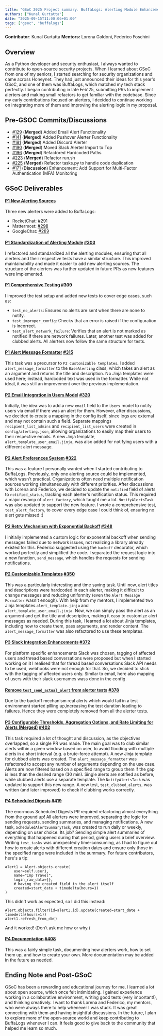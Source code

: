 ```yaml
---
title: "GSoC 2025 Project summary. BuffaLogs: Alerting Module Enhancement"
authors: ["Kunal Gurtatta"]
date: "2025-09-15T11:00:06+01:00"
tags: ["gsoc", "buffalogs"]
---
```


**Contributor**: Kunal Gurtatta
**Mentors:** Lorena Goldoni, Federico Foschini

## Overview
As a Python developer and security enthusiast, I always wanted to contribute to open-source security projects. When I learned about GSoC from one of my seniors, I started searching for security organizations and came across Honeynet. They had just announced their ideas for this year's GSoC, and one of them was BuffaLogs, which matched my tech stack perfectly. I began contributing in late Feb'25, submitting PRs to implement alerters and making small refactors to get familiar with the codebase. Since my early contributions focused on alerters, I decided to continue working on integrating more of them and improving the alerting logic in my proposal.
<!--more-->
## Pre-GSOC Commits/Discussions

- [#129](https://github.com/certego/BuffaLogs/pull/129) (**Merged**) Added Email Alert Functionality
- [#141](https://github.com/certego/BuffaLogs/pull/141) (**Merged**) Added Pushover Alerter Functionality
- [#181](https://github.com/certego/BuffaLogs/pull/187) (**Merged**) Added Discord Alerter
- [#190](https://github.com/certego/BuffaLogs/pull/190) (**Merged**) Moved Slack Alerter Import to Top
- [#196](https://github.com/certego/BuffaLogs/pull/196) (**Merged**) Refactored Hardcoded Paths
- [#223](https://github.com/certego/BuffaLogs/pull/223) (**Merged**) Refactor run.sh
- [#225](https://github.com/certego/BuffaLogs/pull/225) (**Merged**) Refactor tasks.py to handle code duplication
- [#171](https://github.com/certego/BuffaLogs/issues/171) (**Discussion**) Enhancement: Add Support for Multi-Factor Authentication (MFA) Monitoring

## GSoC Deliverables

#### <u>P1 New Alerting Sources</u>
Three new alerters were added to BuffaLogs:
- RocketChat: [#291](https://github.com/certego/BuffaLogs/pull/291)
- Mattermost: [#298](https://github.com/certego/BuffaLogs/pull/298)
- GoogleChat: [#289](https://github.com/certego/BuffaLogs/pull/289)

#### <u>P1 Standardization of Alerting Module</u> [#303](https://github.com/certego/BuffaLogs/pull/303)
I refactored and standardized all the alerting modules, ensuring that all alerters and their respective tests have a similar structure. This improved maintainability and made it easier to add new alerting sources. The structure of the alerters was further updated in future PRs as new features were implemented.

#### <u>P1 Comprehensive Testing</u> [#309](https://github.com/certego/BuffaLogs/pull/309)
I improved the test setup and added new tests to cover edge cases, such as:
- `test_no_alerts`: Ensures no alerts are sent when there are none to notify.
- `test_improper_config`: Checks that an error is raised if the configuration is incorrect.
- `test_alert_network_failure`: Verifies that an alert is not marked as notified if there are network failures.
Later, another test was added for clubbed alerts. All alerters now follow the same structure for tests.

#### <u>P1 Alert Message Formatter</u> [#315](https://github.com/certego/BuffaLogs/pull/315)
This task was a precursor to `P2 Customizable templates`. I added `alert_message_formatter` to the `BaseAlerting` class, which takes an alert as an argument and returns the title and description. No Jinja templates were used here; instead, hardcoded text was used in the formatter. While not ideal, it was still an improvement over the previous implementation.

#### <u>P2 Email Integration in Users Model</u> [#320](https://github.com/certego/BuffaLogs/pull/320)
Initially, the idea was to add a new `email` field to the `Users` model to notify users via email if there was an alert for them. However, after discussions, we decided to create a mapping in the config itself, since logs are external and may not contain such a field. Separate mappings `recipient_list_admins` and `recipient_list_users` were created in `config/alerting.json`, allowing organizations to easily map their users to their respective emails. 
A new Jinja template, `alert_template_user_email.jinja`, was also added for notifying users with a different alert message.

#### <u>P2 Alert Preferences System</u> [#322](https://github.com/certego/BuffaLogs/pull/322)
This was a feature I personally wanted when I started contributing to BuffaLogs. Previously, only one alerting source could be implemented, which wasn't practical. Organizations often need multiple notification sources working simultaneously with different priorities. After discussions with Lorena and Federico, we decided to update the `notified` field of alerts to `notified_status`, tracking each alerter's notification status. 
This required a major revamp of `alert_factory`, which taught me a lot. `NotifyAlertsTask` was also updated to support the new feature. I wrote a comprehensive test, `test_alert_factory`, to cover every edge case I could think of, ensuring no alert gets missed ;)

#### <u>P2 Retry Mechanism with Exponential Backoff</u> [#348](https://github.com/certego/BuffaLogs/pull/348)
I initially implemented a custom logic for exponential backoff when sending messages failed due to network issues, not realizing a library already existed for this. Federico suggested using the `backoff` decorator, which worked perfectly and simplified the code. I separated the request logic into a new function, `send_message`, which handles the requests for sending notifications.

#### <u>P2 Customizable Templates</u> [#350](https://github.com/certego/BuffaLogs/pull/350)
This was a particularly interesting and time saving task. Until now, alert titles and descriptions were hardcoded in each alerter, making it difficult to change messages and reducing uniformity (even the `Alert Message Formatter` wasn't enough). With help from my mentors, I implemented two Jinja templates `alert_template.jinja` and `alert_template_user_email.jinja`. 
Now, we can simply pass the alert as an argument and get the title and description, making it easy to customize alert messages as needed. During this task, I learned a lot about Jinja templates, including how to create them, pass arguments, and render content. The `alert_message_formatter` was also refactored to use these templates.

#### <u>P3 Slack Integration Enhancements</u> [#372](https://github.com/certego/BuffaLogs/pull/372)
For platform specific enhancements Slack was chosen, tagging of affected users and thread based conversations were proposed but when I started working on it I realised that for thread based conversations Slack API needs to be used, webhooks were not enough for that. So, we decided to stick with the tagging of affected users only. Similar to email, here also mapping of users with their slack usernames wass done in the config.

#### <u>Remove `test_send_actual_alert` from alerter tests</u> [#378](https://github.com/certego/BuffaLogs/pull/378)
Due to the backoff mechanism real alerts which would fail in a test environment started pilling up,increasing the test duration leading to failures. Hence they were completely removed from all the alerter tests.

#### <u>P3 Configurable Thresholds, Aggregation Options, and Rate Limiting for Alerts (Merged)</u> [#402](https://github.com/certego/BuffaLogs/pull/402)
This task required a lot of thought and discussion, as the objectives overlapped, so a single PR was made. The main goal was to club similar alerts within a given window based on user, to avoid flooding with multiple alerts in a short interval (e.g. a brute-force attempt). 
A new Jinja template for clubbed alerts was created. The `alert_message_formatter` was refactored to accept any number of arguments depending on the use case. Alerts are now filtered based on a specified range to group them if the gap is less than the desired range (30 min). Single alerts are notified as before, while clubbed alerts use a separate template. 
The `NotifyAlertsTask` was updated to support this new range. A new test, `test_clubbed_alerts`, was written (and later improved) to check if clubbing works correctly.

#### <u>P4 Scheduled Digests</u> [#419](https://github.com/certego/BuffaLogs/pull/419)
The enormous Scheduled Digests PR required refactoring almost everything from the ground up! All alerters were improved, separating the logic for sending requests, sending summaries, and managing notifications. 
A new task, `ScheduledAlertSummaryTask`, was created to run daily or weekly, depending on user choice. Its job? Sending simple alert summaries of everything that happened during that period, giving users a brief overview. 
Writing `test_tasks` was unexpectedly time-consuming, as I had to figure out how to create alerts with different creation dates and ensure only those in the specified range were included in the summary. For future contributors, here's a tip: 
```
alert1 = Alert.objects.create(
    user=self.user1,
    name="Imp Travel",
    login_raw_data={},
    # having the created field in the alert itself
    created=start_date + timedelta(hours=1)
)
```
This didn't work as expected, so I did this instead:
```
Alert.objects.filter(id=alert1.id).update(created=start_date + timedelta(hours=1))
alert1.refresh_from_db()
```
And it worked! (Don't ask me how or why.)

#### <u>P4 Documentation</u> [#408](https://github.com/certego/BuffaLogs/pull/408)
This was a fairly simple task, documenting how alerters work, how to set them up, and how to create your own. More documentation may be added in the future as needed.

## Ending Note and Post-GSoC
GSoC has been a rewarding and educational journey for me. I learned a lot about open source, which once felt intimidating. I gained experience working in a collaborative environment, writing good tests (very important!), and thinking creatively. 
I want to thank Lorena and Federico, my mentors, who were always there to help whenever I was stuck. It was great connecting with them and having insightful discussions. 
In the future, I plan to explore more of the open-source world and keep contributing to BuffaLogs whenever I can. It feels good to give back to the community that helped me learn so much.